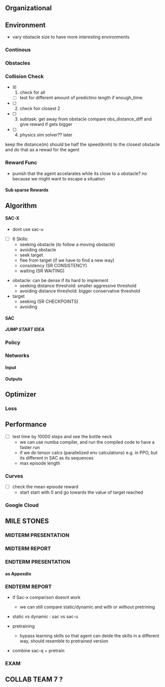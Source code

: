
## Organizational

## Environment
- vary obstacle size to have more interesting environments
### Continous
### Obstacles

### Collision Check

- [X] 1. check for all
  - [ ] test for different amount of predictino length 
if enough_time:
- [ ] 2. check foir closest 2
- [ ] 3. subtask: get away from obstacle compare obs_distance_diff and give reward if gets bigger
- [ ] 4. physics sim solver?? later

keep the distance(m) should be half the speed(kmh) to the closest obstacle and do that as a rewad for the agent

### Reward Func
- punish that the agent accelarates while its close to a obstacle?
  no because we might want to escape a situation
#### Sub sparse Rewards
  
## Algorithm
#### SAC-X
- dont use sac-u
- [ ] 6 Skills:
  - seeking obstacle (to follow a moving obstacle)
  - avoiding obstacle
  - seek target
  - flee from target (if we have to find a new way)
  - consistency (SR CONSISTENCY)
  - waiting (SR WAITING)
- obstacle: can be dense if its hard to implement 
  - seeking distance threshold: smaller aggressive threshold
  - avoiding distance threshold: bigger conservative threshold
- target 
  - seeking (SR CHECKPOINTS)
  - avoiding

#### SAC


##### JUMP START IDEA

### Policy
### Networks
#### Input

#### Outputs

## Optimizer 
### Loss
## Performance 
- [ ] test time by 10000 steps and see the bottle neck  
  - we can use numba compiler, and run the compiled code to have a faster run 
  - if we do tensor calcs (parallelized env calculations) e.g. in PPO, but its different in SAC as its sequences
  - max episode length
  
### Curves 
- [ ] check the mean episode reward
  - start start with 0 and go towards the value of target reached 

### Google Cloud 


## MILE STONES



### MIDTERM PRESENTATION

### MIDTERM REPORT

### ENDTERM PRESENTATION

#### as Appexdix

### ENDTERM REPORT
- if Sac-x comparison doesnt work
  - we can still compare static/dynamic and with or without pretrining

- static vs dynamic : sac vs sac-u
- pretraining
  - bypass learning skills so that agent can deide the skills in a different way, should resemble to pretrained version
- combine sac-q + pretrain

### EXAM


## COLLAB TEAM 7 ?

